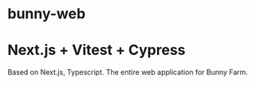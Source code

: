 # bunny-web


# Next.js + Vitest + Cypress
Based on Next.js, Typescript. The entire web application for Bunny Farm.
